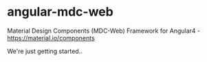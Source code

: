 # angular-mdc-web
Material Design Components (MDC-Web) Framework for Angular4  - https://material.io/components

We're just getting started..
